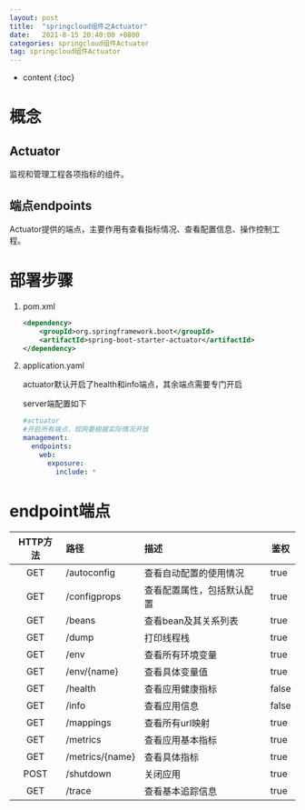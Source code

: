 ```yaml
---
layout: post
title:  "springcloud组件之Actuator"
date:   2021-8-15 20:40:00 +0800
categories: springcloud组件Actuator
tag: springcloud组件Actuator
---
```


* content
{:toc}
# 概念

## Actuator

监视和管理工程各项指标的组件。

## 端点endpoints 

Actuator提供的端点，主要作用有查看指标情况、查看配置信息、操作控制工程。

# 部署步骤

1. pom.xml

   ```xml
   <dependency>
       <groupId>org.springframework.boot</groupId>
       <artifactId>spring-boot-starter-actuator</artifactId>
   </dependency>
   ```

2. application.yaml

   actuator默认开启了health和info端点，其余端点需要专门开启

   server端配置如下

   ```yaml
   #actuator
   #开启所有端点，现网要根据实际情况开放
   management:
     endpoints:
       web:
         exposure:
           include: *
   ```

# endpoint端点

| HTTP方法 | 路径            | 描述                       | 鉴权  |
| :------: | :-------------- | :------------------------- | ----- |
|   GET    | /autoconfig     | 查看自动配置的使用情况     | true  |
|   GET    | /configprops    | 查看配置属性，包括默认配置 | true  |
|   GET    | /beans          | 查看bean及其关系列表       | true  |
|   GET    | /dump           | 打印线程栈                 | true  |
|   GET    | /env            | 查看所有环境变量           | true  |
|   GET    | /env/{name}     | 查看具体变量值             | true  |
|   GET    | /health         | 查看应用健康指标           | false |
|   GET    | /info           | 查看应用信息               | false |
|   GET    | /mappings       | 查看所有url映射            | true  |
|   GET    | /metrics        | 查看应用基本指标           | true  |
|   GET    | /metrics/{name} | 查看具体指标               | true  |
|   POST   | /shutdown       | 关闭应用                   | true  |
|   GET    | /trace          | 查看基本追踪信息           | true  |




